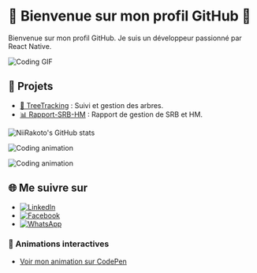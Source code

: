 # 🌟 Bienvenue sur mon profil GitHub 🌟

Bienvenue sur mon profil GitHub. Je suis un développeur passionné par React Native.

![Coding GIF](https://media.giphy.com/media/26u4nJPf0JtQPdStq/giphy.gif)

## 🚀 Projets

- [🌳 TreeTracking](https://github.com/NiiRakoto/TreeTracking) : Suivi et gestion des arbres.
- [📊 Rapport-SRB-HM](https://github.com/NiiRakoto/Rapport-SRB-HM) : Rapport de gestion de SRB et HM.

![NiiRakoto's GitHub stats](https://github-readme-stats.vercel.app/api?username=NiiRakoto&show_icons=true&theme=radical)

![Coding animation](https://media.giphy.com/media/3o7aCTfyhYawdOXcFW/giphy.gif)

![Coding animation](https://loading.io/asset/748111)
## 🌐 Me suivre sur

- [![LinkedIn](https://img.shields.io/badge/LinkedIn-blue?style=flat&logo=linkedin&labelColor=blue)](https://www.linkedin.com/in/nii-rakoto/)
- [![Facebook](https://img.shields.io/badge/Facebook-1877F2?style=flat&logo=facebook&logoColor=white)](https://www.facebook.com/profile.php?id=100089024028483&mibextid=LQQJ4d)
- [![WhatsApp](https://img.shields.io/badge/WhatsApp-25D366?style=flat&logo=whatsapp&logoColor=white)](https://wa.me/261342592963)


### 🌈 Animations interactives

- [Voir mon animation sur CodePen](https://codepen.io/votre_username/pen/votre_pen_id)
<!--
**NiiRakoto/NiiRakoto** is a ✨ _special_ ✨ repository because its `README.md` (this file) appears on your GitHub profile.

Here are some ideas to get you started:

- 🔭 I’m currently working on ...
- 🌱 I’m currently learning ...
- 👯 I’m looking to collaborate on ...
- 🤔 I’m looking for help with ...
- 💬 Ask me about ...
- 📫 How to reach me: ...
- 😄 Pronouns: ...
- ⚡ Fun fact: ...
-->